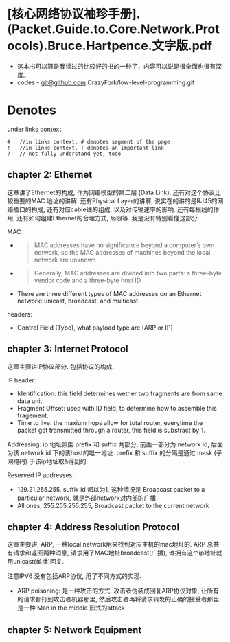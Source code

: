 # [核心网络协议袖珍手册].(Packet.Guide.to.Core.Network.Protocols).Bruce.Hartpence.文字版.pdf

* 这本书可以算是我读过的比较好的书的一种了，内容可以说是很全面也很有深度。
* codes - git@github.com:CrazyFork/low-level-programming.git

# Denotes


under links context:

    #   //in links context, # denotes segment of the page
    !   //in links context, ! denotes an important link
    ?   // not fully understand yet, todo

## chapter 2: Ethernet

这章讲了Ethernet的构成, 作为网络模型的第二层 (Data Link), 还有对这个协议比较重要的MAC 地址的讲解. 还有Physical Layer的讲解, 说实在的讲的是RJ45的网络插口的构成, 还有对应cable线的组成, 以及对传输速率的影响. 还有每根线的作用, 还有如何组建Ethernet的合理方式, 局限等. 我是没有特别看懂这部分


MAC:
* > MAC addresses have no significance beyond a computer’s own network, so the MAC addresses of machines beyond the local network are unknown
* > Generally, MAC addresses are divided into two parts: a three-byte vendor code and a three-byte host ID
* There are three different types of MAC addresses on an Ethernet network: unicast, broadcast, and multicast.


headers:
* Control Field (Type), what payload type are (ARP or IP)



## chapter 3: Internet Protocol
这章主要讲IP协议部分. 包括协议的构成.

IP header:
* Identification: this field determines wether two fragments are from same data unit.
* Fragment Offset: used with ID field, to determine how to assemble this fragement.
* Time to live: the maxium hops allow for total router, everytime the packet got transmitted through a router, this field is substract by 1.



Addressing:
ip 地址氛围 prefix 和 suffix 两部分, 前面一部分为 network id, 后面为该 network id 下的该host的唯一地址. prefix 和 suffix 的分隔是通过 mask (子网掩码) 于该ip地址取&得到的.


Reserved IP addresses:
* 129.21.255.255, suffix id 都以为1, 这种情况是 Broadcast packet to a particular network, 就是外部network对内部的广播
* All ones, 255.255.255.255, Broadcast packet to the current network




## chapter 4: Address Resolution Protocol
这章主要讲, ARP, 一种local network用来找到对应主机的mac地址的. ARP 总共有请求和返回两种消息, 请求用了MAC地址broadcast(广播), 谁拥有这个ip地址就用unicast(单播)回复.

注意IPV6 没有包括ARP协议, 用了不同方式的实现.

* ARP poisoning: 是一种攻击的方式, 攻击者伪装成回复ARP协议对象, 让所有的请求都打到攻击者机器那里, 然后攻击者再将请求转发的正确的接受者那里. 是一种 Man in the middle 形式的attack



## chapter 5: Network Equipment

